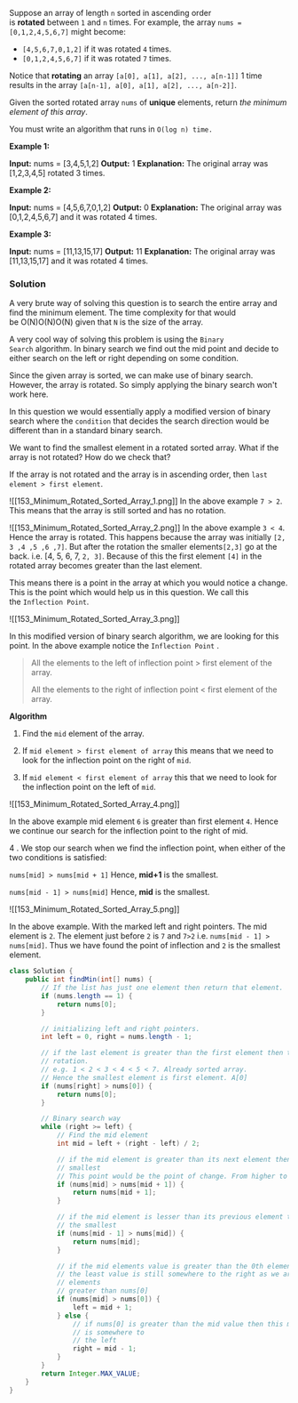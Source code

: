 Suppose an array of length `n` sorted in ascending order is **rotated** between `1` and `n` times. For example, the array `nums = [0,1,2,4,5,6,7]` might become:

- `[4,5,6,7,0,1,2]` if it was rotated `4` times.
- `[0,1,2,4,5,6,7]` if it was rotated `7` times.

Notice that **rotating** an array `[a[0], a[1], a[2], ..., a[n-1]]` 1 time results in the array `[a[n-1], a[0], a[1], a[2], ..., a[n-2]]`.

Given the sorted rotated array `nums` of **unique** elements, return _the minimum element of this array_.

You must write an algorithm that runs in `O(log n) time.`

**Example 1:**

**Input:** nums = [3,4,5,1,2]
**Output:** 1
**Explanation:** The original array was [1,2,3,4,5] rotated 3 times.

**Example 2:**

**Input:** nums = [4,5,6,7,0,1,2]
**Output:** 0
**Explanation:** The original array was [0,1,2,4,5,6,7] and it was rotated 4 times.

**Example 3:**

**Input:** nums = [11,13,15,17]
**Output:** 11
**Explanation:** The original array was [11,13,15,17] and it was rotated 4 times.


### Solution

A very brute way of solving this question is to search the entire array and find the minimum element. The time complexity for that would be O(N)O(N)O(N) given that `N` is the size of the array.

A very cool way of solving this problem is using the `Binary Search` algorithm. In binary search we find out the mid point and decide to either search on the left or right depending on some condition.

Since the given array is sorted, we can make use of binary search. However, the array is rotated. So simply applying the binary search won't work here.

In this question we would essentially apply a modified version of binary search where the `condition` that decides the search direction would be different than in a standard binary search.

We want to find the smallest element in a rotated sorted array. What if the array is not rotated? How do we check that?

If the array is not rotated and the array is in ascending order, then `last element > first element`.

![[153_Minimum_Rotated_Sorted_Array_1.png]]
In the above example `7 > 2`. This means that the array is still sorted and has no rotation.

![[153_Minimum_Rotated_Sorted_Array_2.png]]
In the above example `3 < 4`. Hence the array is rotated. This happens because the array was initially `[2, 3 ,4 ,5 ,6 ,7]`. But after the rotation the smaller elements`[2,3]` go at the back. i.e. [4, 5, 6, 7, `2, 3]`. Because of this the first element `[4]` in the rotated array becomes greater than the last element.

This means there is a point in the array at which you would notice a change. This is the point which would help us in this question. We call this the `Inflection Point`.

![[153_Minimum_Rotated_Sorted_Array_3.png]]

In this modified version of binary search algorithm, we are looking for this point. In the above example notice the `Inflection Point` .

> All the elements to the left of inflection point > first element of the array.  
>   
> All the elements to the right of inflection point < first element of the array.

**Algorithm**

1. Find the `mid` element of the array.
    
2. If `mid element > first element of array` this means that we need to look for the inflection point on the right of `mid`.
    
3. If `mid element < first element of array` this that we need to look for the inflection point on the left of `mid`.

![[153_Minimum_Rotated_Sorted_Array_4.png]]

In the above example mid element `6` is greater than first element `4`. Hence we continue our search for the inflection point to the right of mid.

4 . We stop our search when we find the inflection point, when either of the two conditions is satisfied:

`nums[mid] > nums[mid + 1]` Hence, **mid+1** is the smallest.

`nums[mid - 1] > nums[mid]` Hence, **mid** is the smallest.

![[153_Minimum_Rotated_Sorted_Array_5.png]]

In the above example. With the marked left and right pointers. The mid element is `2`. The element just before `2` is `7` and `7>2` i.e. `nums[mid - 1] > nums[mid]`. Thus we have found the point of inflection and `2` is the smallest element.

```java
class Solution {
    public int findMin(int[] nums) {
        // If the list has just one element then return that element.
        if (nums.length == 1) {
            return nums[0];
        }

        // initializing left and right pointers.
        int left = 0, right = nums.length - 1;

        // if the last element is greater than the first element then there is no
        // rotation.
        // e.g. 1 < 2 < 3 < 4 < 5 < 7. Already sorted array.
        // Hence the smallest element is first element. A[0]
        if (nums[right] > nums[0]) {
            return nums[0];
        }

        // Binary search way
        while (right >= left) {
            // Find the mid element
            int mid = left + (right - left) / 2;

            // if the mid element is greater than its next element then mid+1 element is the
            // smallest
            // This point would be the point of change. From higher to lower value.
            if (nums[mid] > nums[mid + 1]) {
                return nums[mid + 1];
            }

            // if the mid element is lesser than its previous element then mid element is
            // the smallest
            if (nums[mid - 1] > nums[mid]) {
                return nums[mid];
            }

            // if the mid elements value is greater than the 0th element this means
            // the least value is still somewhere to the right as we are still dealing with
            // elements
            // greater than nums[0]
            if (nums[mid] > nums[0]) {
                left = mid + 1;
            } else {
                // if nums[0] is greater than the mid value then this means the smallest value
                // is somewhere to
                // the left
                right = mid - 1;
            }
        }
        return Integer.MAX_VALUE;
    }
}
```